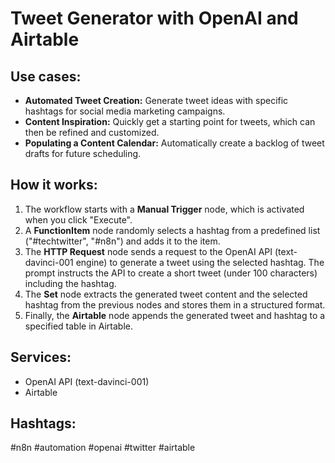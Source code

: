 # Tweet Generator with OpenAI and Airtable

## Use cases:

*   **Automated Tweet Creation:** Generate tweet ideas with specific hashtags for social media marketing campaigns.
*   **Content Inspiration:** Quickly get a starting point for tweets, which can then be refined and customized.
*   **Populating a Content Calendar:** Automatically create a backlog of tweet drafts for future scheduling.

## How it works:

1.  The workflow starts with a **Manual Trigger** node, which is activated when you click "Execute".
2.  A **FunctionItem** node randomly selects a hashtag from a predefined list ("#techtwitter", "#n8n") and adds it to the item.
3.  The **HTTP Request** node sends a request to the OpenAI API (text-davinci-001 engine) to generate a tweet using the selected hashtag. The prompt instructs the API to create a short tweet (under 100 characters) including the hashtag.
4.  The **Set** node extracts the generated tweet content and the selected hashtag from the previous nodes and stores them in a structured format.
5.  Finally, the **Airtable** node appends the generated tweet and hashtag to a specified table in Airtable.

## Services:

*   OpenAI API (text-davinci-001)
*   Airtable

## Hashtags:

#n8n #automation #openai #twitter #airtable
